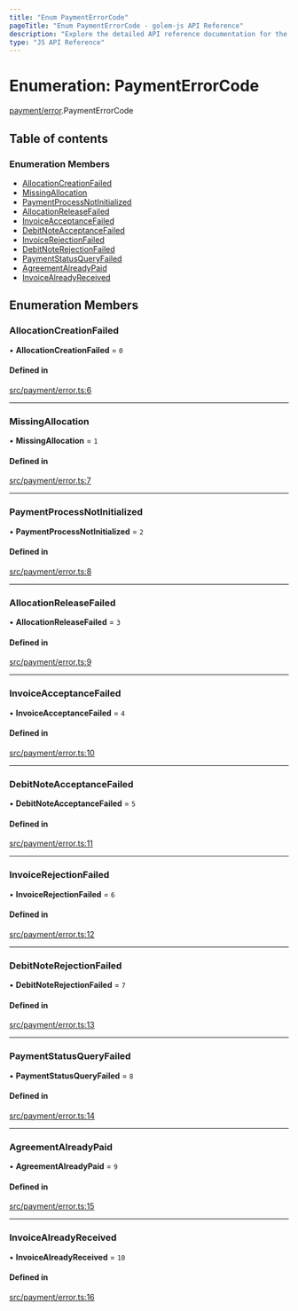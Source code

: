 ```yaml
---
title: "Enum PaymentErrorCode"
pageTitle: "Enum PaymentErrorCode - golem-js API Reference"
description: "Explore the detailed API reference documentation for the Enum PaymentErrorCode within the golem-js SDK for the Golem Network."
type: "JS API Reference"
---
```

# Enumeration: PaymentErrorCode

[payment/error](../modules/payment_error).PaymentErrorCode

## Table of contents

### Enumeration Members

- [AllocationCreationFailed](payment_error.PaymentErrorCode#allocationcreationfailed)
- [MissingAllocation](payment_error.PaymentErrorCode#missingallocation)
- [PaymentProcessNotInitialized](payment_error.PaymentErrorCode#paymentprocessnotinitialized)
- [AllocationReleaseFailed](payment_error.PaymentErrorCode#allocationreleasefailed)
- [InvoiceAcceptanceFailed](payment_error.PaymentErrorCode#invoiceacceptancefailed)
- [DebitNoteAcceptanceFailed](payment_error.PaymentErrorCode#debitnoteacceptancefailed)
- [InvoiceRejectionFailed](payment_error.PaymentErrorCode#invoicerejectionfailed)
- [DebitNoteRejectionFailed](payment_error.PaymentErrorCode#debitnoterejectionfailed)
- [PaymentStatusQueryFailed](payment_error.PaymentErrorCode#paymentstatusqueryfailed)
- [AgreementAlreadyPaid](payment_error.PaymentErrorCode#agreementalreadypaid)
- [InvoiceAlreadyReceived](payment_error.PaymentErrorCode#invoicealreadyreceived)

## Enumeration Members

### AllocationCreationFailed

• **AllocationCreationFailed** = ``0``

#### Defined in

[src/payment/error.ts:6](https://github.com/golemfactory/golem-js/blob/9789a95/src/payment/error.ts#L6)

___

### MissingAllocation

• **MissingAllocation** = ``1``

#### Defined in

[src/payment/error.ts:7](https://github.com/golemfactory/golem-js/blob/9789a95/src/payment/error.ts#L7)

___

### PaymentProcessNotInitialized

• **PaymentProcessNotInitialized** = ``2``

#### Defined in

[src/payment/error.ts:8](https://github.com/golemfactory/golem-js/blob/9789a95/src/payment/error.ts#L8)

___

### AllocationReleaseFailed

• **AllocationReleaseFailed** = ``3``

#### Defined in

[src/payment/error.ts:9](https://github.com/golemfactory/golem-js/blob/9789a95/src/payment/error.ts#L9)

___

### InvoiceAcceptanceFailed

• **InvoiceAcceptanceFailed** = ``4``

#### Defined in

[src/payment/error.ts:10](https://github.com/golemfactory/golem-js/blob/9789a95/src/payment/error.ts#L10)

___

### DebitNoteAcceptanceFailed

• **DebitNoteAcceptanceFailed** = ``5``

#### Defined in

[src/payment/error.ts:11](https://github.com/golemfactory/golem-js/blob/9789a95/src/payment/error.ts#L11)

___

### InvoiceRejectionFailed

• **InvoiceRejectionFailed** = ``6``

#### Defined in

[src/payment/error.ts:12](https://github.com/golemfactory/golem-js/blob/9789a95/src/payment/error.ts#L12)

___

### DebitNoteRejectionFailed

• **DebitNoteRejectionFailed** = ``7``

#### Defined in

[src/payment/error.ts:13](https://github.com/golemfactory/golem-js/blob/9789a95/src/payment/error.ts#L13)

___

### PaymentStatusQueryFailed

• **PaymentStatusQueryFailed** = ``8``

#### Defined in

[src/payment/error.ts:14](https://github.com/golemfactory/golem-js/blob/9789a95/src/payment/error.ts#L14)

___

### AgreementAlreadyPaid

• **AgreementAlreadyPaid** = ``9``

#### Defined in

[src/payment/error.ts:15](https://github.com/golemfactory/golem-js/blob/9789a95/src/payment/error.ts#L15)

___

### InvoiceAlreadyReceived

• **InvoiceAlreadyReceived** = ``10``

#### Defined in

[src/payment/error.ts:16](https://github.com/golemfactory/golem-js/blob/9789a95/src/payment/error.ts#L16)
